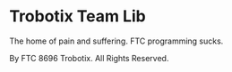 # Trobotix Team Lib

The home of pain and suffering. FTC programming sucks.

By FTC 8696 Trobotix. All Rights Reserved.
